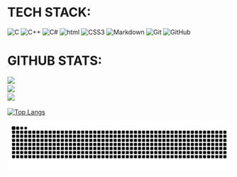 # TECH STACK:
![C](https://img.shields.io/badge/c-%2300599C.svg?style=for-the-badge&logo=c&logoColor=white) ![C++](https://img.shields.io/badge/c++-%2300599C.svg?style=for-the-badge&logo=c%2B%2B&logoColor=white) ![C#](https://img.shields.io/badge/C%23-239120.svg?logo=C-sharp&style=for-the-badge) 
![html](https://img.shields.io/badge/HTML-E34F26.svg?logo=HTML5&style=for-the-badge&logoColor=white) ![CSS3](https://img.shields.io/badge/css3-%231572B6.svg?style=for-the-badge&logo=css3&logoColor=white) ![Markdown](https://img.shields.io/badge/markdown-%23000000.svg?style=for-the-badge&logo=markdown&logoColor=white)  ![Git](https://img.shields.io/badge/git-%23F05033.svg?style=for-the-badge&logo=git&logoColor=white)
![GitHub](https://img.shields.io/badge/Github-%23121011.svg?logo=GitHub&style=for-the-badge&logoColor=white)
# GITHUB STATS:
![](https://github-readme-stats.vercel.app/api?username=LevGamer39&theme=dark&hide_border=false&include_all_commits=true&count_private=false)<br/>
![](https://github-readme-streak-stats.herokuapp.com/?user=LevGamer39&theme=dark&hide_border=false)<br/>
![](https://github-readme-stats.vercel.app/api/top-langs/?username=LevGamer39&theme=dark&hide_border=false&include_all_commits=true&count_private=false&layout=compact)

[![Top Langs](https://github-readme-stats.vercel.app/api/top-langs/?username=LevGamer39&langs_count=8)](https://github.com/anuraghazra/github-readme-stats)


<picture>
  <source media="(prefers-color-scheme: dark)" srcset="https://raw.githubusercontent.com/LevGamer39/LevGamer39/output/github-contribution-grid-snake-dark.svg">
  <source media="(prefers-color-scheme: light)" srcset="https://raw.githubusercontent.com/LevGamer39/LevGamer39/output/github-contribution-grid-snake.svg">
  <img alt="github contribution grid snake animation" src="https://raw.githubusercontent.com/LevGamer39/LevGamer39/output/github-contribution-grid-snake.svg">
</picture>
<!--
**LevGamer39/LevGamer39** is a ✨ _special_ ✨ repository because its `README.md` (this file) appears on your GitHub profile.

Here are some ideas to get you started:

- 🔭 I’m currently working on ...
- 🌱 I’m currently learning ...
- 👯 I’m looking to collaborate on ...
- 🤔 I’m looking for help with ...
- 💬 Ask me about ...
- 📫 How to reach me: ...
- 😄 Pronouns: ...
- ⚡ Fun fact: ...
-->
